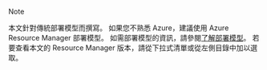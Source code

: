 > [!NOTE]
> 本文針對傳統部署模型而撰寫。 如果您不熟悉 Azure，建議使用 Azure Resource Manager 部署模型。 如需部署模型的資訊，請參閱[了解部署模型](../articles/resource-manager-deployment-model.md)。 若要查看本文的 Resource Manager 版本，請從下拉式清單或從左側目錄中加以選取。
>
>
